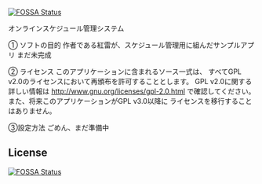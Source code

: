[![FOSSA Status](https://app.fossa.io/api/projects/git%2Bgithub.com%2Fkorai0001%2Fanswerer.svg?type=shield)](https://app.fossa.io/projects/git%2Bgithub.com%2Fkorai0001%2Fanswerer?ref=badge_shield)

オンラインスケジュール管理システム

① ソフトの目的
作者である紅雷が、スケジュール管理用に組んだサンプルアプリ
まだ未完成

② ライセンス
このアプリケーションに含まれるソース一式は、
すべてGPL v2.0のライセンスにおいて再頒布を許可することとします。
GPL v2.0に関する詳しい情報は
http://www.gnu.org/licenses/gpl-2.0.html
で確認してください。
また、将来このアプリケーションがGPL v3.0以降に
ライセンスを移行することはありません。

③設定方法
ごめん、まだ準備中

## License
[![FOSSA Status](https://app.fossa.io/api/projects/git%2Bgithub.com%2Fkorai0001%2Fanswerer.svg?type=large)](https://app.fossa.io/projects/git%2Bgithub.com%2Fkorai0001%2Fanswerer?ref=badge_large)